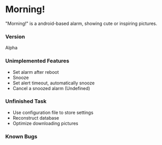 Morning!
========

"Morning!" is a android-based alarm, showing cute or inspiring pictures.

### Version ###
Alpha

### Unimplemented Features ###
* Set alarm after reboot
* Snooze
* Set alert timeout, automatically snooze
* Cancel a snoozed alarm (Undefined)


### Unfinished Task ###
* Use configuration file to store settings
* Reconstruct database
* Optimize downloading pictures


### Known Bugs ###


